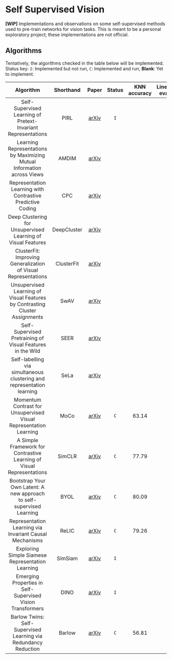 # Self Supervised Vision
**\[WIP\]** Implementations and observations on some self-supervised methods used to pre-train networks for vision tasks. This is meant to be a personal exploratory project; these implementations are not official.

## Algorithms
Tentatively, the algorithms checked in the table below will be implemented. Status key: `I`: Implemented but not run, `C`: Implemented and run, **Blank**: Yet to implement.

|                                   Algorithm                                   |  Shorthand  |                     Paper                     | Status | KNN accuracy | Linear eval |
|:-----------------------------------------------------------------------------:|:-----------:|:---------------------------------------------:|:------:|:------------:|:-----------:|
| Self-Supervised Learning of Pretext-Invariant Representations                 |     PIRL    |   [arXiv](https://arxiv.org/abs/1912.01991)   |  `I`   |              |             |
| Learning Representations by Maximizing Mutual Information across Views        |    AMDIM    |   [arXiv](https://arxiv.org/abs/1906.00910)   |        |              |             | 
| Representation Learning with Contrastive Predictive Coding                    |     CPC     |   [arXiv](https://arxiv.org/abs/1807.03748)   |        |              |             | 
| Deep Clustering for Unsupervised Learning of Visual Features                  | DeepCluster |   [arXiv](https://arxiv.org/abs/1807.05520)   |        |              |             | 
| ClusterFit: Improving Generalization of Visual Representations                |  ClusterFit |   [arXiv](https://arxiv.org/abs/1912.03330)   |        |              |             | 
| Unsupervised Learning of Visual Features by Contrasting Cluster Assignments   |     SwAV    |   [arXiv](https://arxiv.org/abs/2006.09882)   |        |              |             | 
| Self-Supervised Pretraining of Visual Features in the Wild                    |     SEER    |   [arXiv](https://arxiv.org/abs/2103.01988)   |        |              |             | 
| Self-labelling via simultaneous clustering and representation learning        |     SeLa    |   [arXiv](https://arxiv.org/abs/1911.05371)   |        |              |             | 
| Momentum Contrast for Unsupervised Visual Representation Learning             |     MoCo    |   [arXiv](https://arxiv.org/abs/1911.05722)   |  `C`   |    63.14     |             | 
| A Simple Framework for Contrastive Learning of Visual Representations         |    SimCLR   |   [arXiv](https://arxiv.org/abs/2002.05709)   |  `C`   |    77.79     |             | 
| Bootstrap Your Own Latent: A new approach to self-supervised Learning         |     BYOL    |   [arXiv](https://arxiv.org/abs/2006.07733)   |  `C`   |    80.09     |             | 
| Representation Learning via Invariant Causal Mechanisms                       |    ReLIC    |   [arXiv](https://arxiv.org/abs/2010.07922)   |  `C`   |    79.26     |             | 
| Exploring Simple Siamese Representation Learning                              |   SimSiam   |   [arXiv](https://arxiv.org/abs/2011.10566)   |  `I`   |              |             | 
| Emerging Properties in Self-Supervised Vision Transformers                    |     DINO    |   [arXiv](https://arxiv.org/abs/2104.14294)   |  `I`   |              |             | 
| Barlow Twins: Self-Supervised Learning via Redundancy Reduction               |    Barlow   |   [arXiv](https://arxiv.org/abs/2103.03230)   |  `C`   |    56.81     |             | 